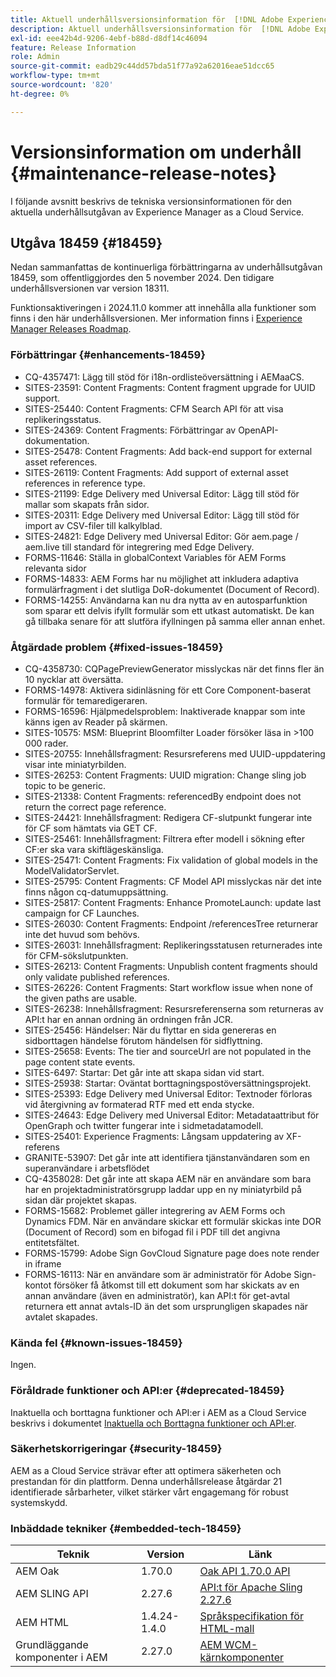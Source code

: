 ```yaml
---
title: Aktuell underhållsversionsinformation för  [!DNL Adobe Experience Manager] as a Cloud Service.
description: Aktuell underhållsversionsinformation för  [!DNL Adobe Experience Manager] as a Cloud Service.
exl-id: eee42b4d-9206-4ebf-b88d-d8df14c46094
feature: Release Information
role: Admin
source-git-commit: eadb29c44dd57bda51f77a92a62016eae51dcc65
workflow-type: tm+mt
source-wordcount: '820'
ht-degree: 0%

---
```



# Versionsinformation om underhåll {#maintenance-release-notes}

I följande avsnitt beskrivs de tekniska versionsinformationen för den aktuella underhållsutgåvan av Experience Manager as a Cloud Service.

## Utgåva 18459 {#18459}

Nedan sammanfattas de kontinuerliga förbättringarna av underhållsutgåvan 18459, som offentliggjordes den 5 november 2024. Den tidigare underhållsversionen var version 18311.

Funktionsaktiveringen i 2024.11.0 kommer att innehålla alla funktioner som finns i den här underhållsversionen. Mer information finns i [Experience Manager Releases Roadmap](https://experienceleague.adobe.com/en/docs/experience-manager-release-information/aem-release-updates/update-releases-roadmap).

### Förbättringar {#enhancements-18459}

* CQ-4357471: Lägg till stöd för i18n-ordlisteöversättning i AEMaaCS.
* SITES-23591: Content Fragments: Content fragment upgrade for UUID support.
* SITES-25440: Content Fragments: CFM Search API för att visa replikeringsstatus.
* SITES-24369: Content Fragments: Förbättringar av OpenAPI-dokumentation.
* SITES-25478: Content Fragments: Add back-end support for external asset references.
* SITES-26119: Content Fragments: Add support of external asset references in reference type.
* SITES-21199: Edge Delivery med Universal Editor: Lägg till stöd för mallar som skapats från sidor.
* SITES-20311: Edge Delivery med Universal Editor: Lägg till stöd för import av CSV-filer till kalkylblad.
* SITES-24821: Edge Delivery med Universal Editor: Gör aem.page / aem.live till standard för integrering med Edge Delivery.
* FORMS-11646: Ställa in globalContext Variables för AEM Forms relevanta sidor
* FORMS-14833: AEM Forms har nu möjlighet att inkludera adaptiva formulärfragment i det slutliga DoR-dokumentet (Document of Record).
* FORMS-14255: Användarna kan nu dra nytta av en autosparfunktion som sparar ett delvis ifyllt formulär som ett utkast automatiskt. De kan gå tillbaka senare för att slutföra ifyllningen på samma eller annan enhet.


### Åtgärdade problem {#fixed-issues-18459}

* CQ-4358730: CQPagePreviewGenerator misslyckas när det finns fler än 10 nycklar att översätta.
* FORMS-14978: Aktivera sidinläsning för ett Core Component-baserat formulär för temaredigeraren.
* FORMS-16596: Hjälpmedelsproblem: Inaktiverade knappar som inte känns igen av Reader på skärmen.
* SITES-10575: MSM: Blueprint Bloomfilter Loader försöker läsa in >100 000 rader.
* SITES-20755: Innehållsfragment: Resursreferens med UUID-uppdatering visar inte miniatyrbilden.
* SITES-26253: Content Fragments: UUID migration: Change sling job topic to be generic.
* SITES-21338: Content Fragments: referencedBy endpoint does not return the correct page reference.
* SITES-24421: Innehållsfragment: Redigera CF-slutpunkt fungerar inte för CF som hämtats via GET CF.
* SITES-25461: Innehållsfragment: Filtrera efter modell i sökning efter CF:er ska vara skiftlägeskänsliga.
* SITES-25471: Content Fragments: Fix validation of global models in the ModelValidatorServlet.
* SITES-25795: Content Fragments: CF Model API misslyckas när det inte finns någon cq-datumuppsättning.
* SITES-25817: Content Fragments: Enhance PromoteLaunch: update last campaign for CF Launches.
* SITES-26030: Content Fragments: Endpoint /referencesTree returnerar inte det huvud som behövs.
* SITES-26031: Innehållsfragment: Replikeringsstatusen returnerades inte för CFM-sökslutpunkten.
* SITES-26213: Content Fragments: Unpublish content fragments should only validate published references.
* SITES-26226: Content Fragments: Start workflow issue when none of the given paths are usable.
* SITES-26238: Innehållsfragment: Resursreferenserna som returneras av API:t har en annan ordning än ordningen från JCR.
* SITES-25456: Händelser: När du flyttar en sida genereras en sidborttagen händelse förutom händelsen för sidflyttning.
* SITES-25658: Events: The tier and sourceUrl are not populated in the page content state events.
* SITES-6497: Startar: Det går inte att skapa sidan vid start.
* SITES-25938: Startar: Oväntat borttagningspostöversättningsprojekt.
* SITES-25393: Edge Delivery med Universal Editor: Textnoder förloras vid återgivning av formaterad RTF med ett enda stycke.
* SITES-24643: Edge Delivery med Universal Editor: Metadataattribut för OpenGraph och twitter fungerar inte i sidmetadatamodell.
* SITES-25401: Experience Fragments: Långsam uppdatering av XF-referens
* GRANITE-53907: Det går inte att identifiera tjänstanvändaren som en superanvändare i arbetsflödet
* CQ-4358028: Det går inte att skapa AEM när en användare som bara har en projektadministratörsgrupp laddar upp en ny miniatyrbild på sidan där projektet skapas.
* FORMS-15682: Problemet gäller integrering av AEM Forms och Dynamics FDM. När en användare skickar ett formulär skickas inte DOR (Document of Record) som en bifogad fil i PDF till det angivna entitetsfältet.
* FORMS-15799: Adobe Sign GovCloud Signature page does note render in iframe
* FORMS-16113: När en användare som är administratör för Adobe Sign-kontot försöker få åtkomst till ett dokument som har skickats av en annan användare (även en administratör), kan API:t för get-avtal returnera ett annat avtals-ID än det som ursprungligen skapades när avtalet skapades.


### Kända fel {#known-issues-18459}

Ingen.

### Föråldrade funktioner och API:er {#deprecated-18459}

Inaktuella och borttagna funktioner och API:er i AEM as a Cloud Service beskrivs i dokumentet [Inaktuella och Borttagna funktioner och API:er](/help/release-notes/deprecated-removed-features.md).

### Säkerhetskorrigeringar {#security-18459}

AEM as a Cloud Service strävar efter att optimera säkerheten och prestandan för din plattform. Denna underhållsrelease åtgärdar 21 identifierade sårbarheter, vilket stärker vårt engagemang för robust systemskydd.

### Inbäddade tekniker {#embedded-tech-18459}

| Teknik | Version | Länk |
|---|---|---|
| AEM Oak | 1.70.0 | [Oak API 1.70.0 API](https://www.javadoc.io/doc/org.apache.jackrabbit/oak-api/1.70.0/index.html) |
| AEM SLING API | 2.27.6 | [API:t för Apache Sling 2.27.6 ](https://www.javadoc.io/doc/org.apache.sling/org.apache.sling.api/latest/index.html) |
| AEM HTML | 1.4.24-1.4.0 | [Språkspecifikation för HTML-mall](https://github.com/adobe/htl-spec) |
| Grundläggande komponenter i AEM | 2.27.0 | [AEM WCM-kärnkomponenter](https://github.com/adobe/aem-core-wcm-components) |
